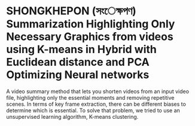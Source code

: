 # SHONGKHEPON (সংেক্ষপণ) Summarization Highlighting Only Necessary Graphics from videos using K-means in Hybrid with Euclidean distance and PCA Optimizing Neural networks

 A video summary method that lets you shorten videos from an input video file, highlighting only the essential moments and removing repetitive scenes. In terms of key frame extraction, there can be different biases to determine which is essential. To solve that problem, we tried to use an unsupervised learning algorithm, K-means clustering.
 
